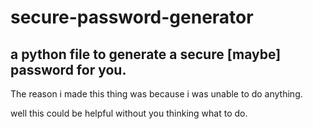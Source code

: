 # secure-password-generator
## a python file to generate a secure [maybe] password for you.

The reason i made this thing was because i was unable to do anything. 

well this could be helpful without you thinking what to do.

